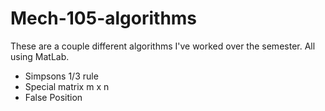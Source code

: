 # Mech-105-algorithms
These are a couple different algorithms I've worked over the semester. All using MatLab. 

* Simpsons 1/3 rule
* Special matrix m x n
* False Position
